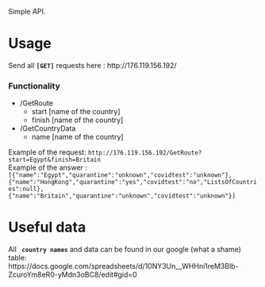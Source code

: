 Simple API.
<h1>Usage </h1>
 <text> Send all <b> <code>[GET]</code></b> requests here :  http://176.119.156.192/ </text>
                   <h3>Functionality</h3>
                   <ul> <li>/GetRoute
                  <ul><li>start [name of the country]</li>
                        <li>finish [name of the country]</li>
                </ul></li>
              <li>/GetCountryData
               <ul><li>name [name of the country]</li> </ul></li></ul>
                 Example of the request: <code>http://176.119.156.192/GetRoute?start=Egypt&finish=Britain</code> <br>  
Example of the answer : <code> [{"name":"Egypt","quarantine":"unknown","covidtest":"unknown"},{"name":"HongKong","quarantine":"yes","covidtest":"no","ListsOfCountries":null},{"name":"Britain","quarantine":"unknown","covidtest":"unknown"}]</code>
<h1> Useful data </h1>
 All<b> <code> country names</code></b> and data can be found in our google (what a shame) table: https://docs.google.com/spreadsheets/d/10NY3Un__WHHni1reM3Blb-ZcuroYm8eR0-yMdn3oBC8/edit#gid=0

